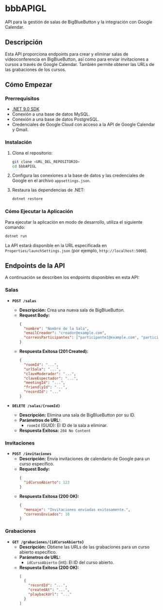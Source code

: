 # bbbAPIGL

API para la gestión de salas de BigBlueButton y la integración con Google Calendar.

## Descripción

Esta API proporciona endpoints para crear y eliminar salas de videoconferencia en BigBlueButton, así como para enviar invitaciones a cursos a través de Google Calendar. También permite obtener las URLs de las grabaciones de los cursos.

## Cómo Empezar

### Prerrequisitos

- [.NET 9.0 SDK](https://dotnet.microsoft.com/download/dotnet/9.0)
- Conexión a una base de datos MySQL.
- Conexión a una base de datos PostgreSQL.
- Credenciales de Google Cloud con acceso a la API de Google Calendar y Gmail.

### Instalación

1. Clona el repositorio:
   ```sh
   git clone <URL_DEL_REPOSITORIO>
   cd bbbAPIGL
   ```

2. Configura las conexiones a la base de datos y las credenciales de Google en el archivo `appsettings.json`.

3. Restaura las dependencias de .NET:
   ```sh
   dotnet restore
   ```

### Cómo Ejecutar la Aplicación

Para ejecutar la aplicación en modo de desarrollo, utiliza el siguiente comando:

```sh
dotnet run
```

La API estará disponible en la URL especificada en `Properties/launchSettings.json` (por ejemplo, `http://localhost:5000`).

## Endpoints de la API

A continuación se describen los endpoints disponibles en esta API:

### Salas

- **`POST /salas`**
  - **Descripción:** Crea una nueva sala de BigBlueButton.
  - **Request Body:**
    ```json
    {
      "nombre": "Nombre de la Sala",
      "emailCreador": "creador@example.com",
      "correosParticipantes": ["participante1@example.com", "participante2@example.com"]
    }
    ```
  - **Respuesta Exitosa (201 Created):**
    ```json
    {
      "roomId": "...",
      "urlSala": "...",
      "claveModerador": "...",
      "claveEspectador": "...",
      "meetingId": "...",
      "friendlyId": "...",
      "recordId": "..."
    }
    ```

- **`DELETE /salas/{roomId}`**
  - **Descripción:** Elimina una sala de BigBlueButton por su ID.
  - **Parámetros de URL:**
    - `roomId` (GUID): El ID de la sala a eliminar.
  - **Respuesta Exitosa:** `204 No Content`

### Invitaciones

- **`POST /invitaciones`**
  - **Descripción:** Envía invitaciones de calendario de Google para un curso específico.
  - **Request Body:**
    ```json
    {
      "idCursoAbierto": 123
    }
    ```
  - **Respuesta Exitosa (200 OK):**
    ```json
    {
      "mensaje": "Invitaciones enviadas exitosamente.",
      "correosEnviados": 10
    }
    ```

### Grabaciones

- **`GET /grabaciones/{idCursoAbierto}`**
  - **Descripción:** Obtiene las URLs de las grabaciones para un curso abierto específico.
  - **Parámetros de URL:**
    - `idCursoAbierto` (int): El ID del curso abierto.
  - **Respuesta Exitosa (200 OK):**
    ```json
    [
      {
        "recordId": "...",
        "createdAt": "...",
        "playbackUrl": "..."
      }
    ]
    ```
